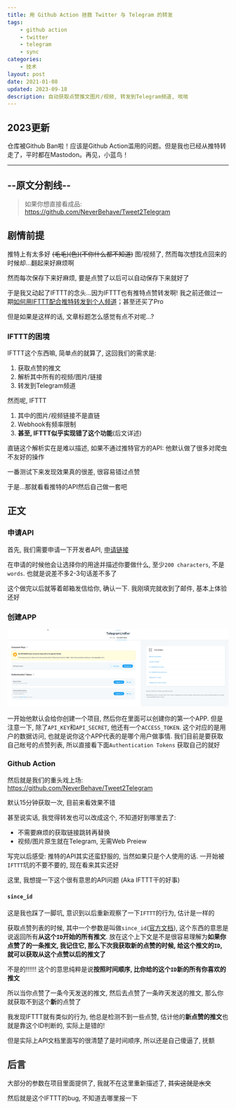 ```yaml
---
title: 用 Github Action 拯救 Twitter 与 Telegram 的转发
tags: 
    - github action
    - twitter
    - telegram
    - sync
categories:
    - 技术
layout: post
date: 2021-01-08
updated: 2023-09-18
description: 自动获取点赞推文图片/视频, 转发到Telegram频道, 咳咳
---
```


## 2023更新

仓库被Github Ban啦！应该是Github Action滥用的问题。但是我也已经从推特转走了，平时都在Mastodon。再见，小蓝鸟！

---
--原文分割线--
---

> 如果你想直接看成品: https://github.com/NeverBehave/Tweet2Telegram

## 剧情前提

推特上有太多好 ~~(毛毛)(色)(不你什么都不知道)~~ 图/视频了, 然而每次想找点回来的时候却...翻起来好麻烦啊

然而每次保存下来好麻烦, 要是点赞了以后可以自动保存下来就好了

于是我又动起了IFTTT的念头...因为IFTTT也有推特点赞转发啊! 我之前还做过一期[如何用IFTTT配合推特转发到个人频道](./customize-telegram-twitter-ifttt-connection.md)；甚至还买了Pro

但是如果是这样的话, 文章标题怎么感觉有点不对呢...?

### IFTTT的困境

IFTTT这个东西嘛, 简单点的就算了, 这回我们的需求是: 

1. 获取点赞的推文
2. 解析其中所有的视频/图片/链接
3. 转发到Telegram频道

然而呢, IFTTT

1. 其中的图片/视频链接不是直链
2. Webhook有频率限制
3. **甚至, IFTTT似乎实现错了这个功能**(后文详述)

直链这个解析实在是难以描述, 如果不通过推特官方的API: 他默认做了很多对爬虫不友好的操作

一番测试下来发现效果真的很差, 很容易错过点赞

于是...那就看看推特的API然后自己做一套吧

## 正文

### 申请API

首先, 我们需要申请一下开发者API, [申请链接](https://developer.twitter.com/en/apply-for-access)

在申请的时候他会让选择你的用途并描述你要做什么, 至少`200 characters`, 不是`words`. 也就是说差不多2-3句话差不多了

这个做完以后就等着邮箱发信给你, 确认一下. 我刚填完就收到了邮件, 基本上体验还好

### 创建APP

![](../_assets/media/tweet-to-telegram/app_portal.png)

一开始他默认会给你创建一个项目, 然后你在里面可以创建你的第一个APP. 但是注意一下, 除了`API_KEY`和`API_SECRET`, 他还有一个`ACCESS_TOKEN`. 这个对应的是用户的数据访问, 也就是说你这个APP代表的是哪个用户做事情. 我们目前是要获取自己帐号的点赞列表, 所以直接看下面`Authentication Tokens` 获取自己的就好

### Github Action

然后就是我们的重头戏上场: https://github.com/NeverBehave/Tweet2Telegram

默认15分钟获取一次, 目前来看效果不错

甚至说实话, 我觉得转发也可以改成这个, 不知道好到哪里去了:

- 不需要麻烦的获取链接跳转再替换
- 视频/图片原生就在Telegram, 无需Web Preiew

写完以后感受: 推特的API其实还蛮舒服的, 当然如果只是个人使用的话. 一开始被`IFTTT`坑的不要不要的, 现在看来其实还好

这里, 我想提一下这个很有意思的API问题 (Aka IFTTT干的好事)

#### `since_id`

这是我也踩了一脚坑, 意识到以后重新观察了一下`IFTTT`的行为, 估计是一样的

获取点赞列表的时候, 其中一个参数是叫做`since_id`([官方文档](https://developer.twitter.com/en/docs/twitter-api/v1/tweets/post-and-engage/api-reference/get-favorites-list)), 这个东西的意思是说返回所有**从这个`ID`开始的所有推文**. 放在这个上下文是不是很容易理解为**如果你点赞了的一条推文, 我记住它, 那么下次我获取新的点赞的时候, 给这个推文的`ID`, 就可以获取从这个点赞以后的推文了**

不是的!!!!!! 这个的意思纯粹是说**按照时间顺序, 比你给的这个`ID`新的所有你喜欢的推文**

所以当你点赞了一条今天发送的推文, 然后去点赞了一条昨天发送的推文, 那么你就获取不到这个**新**的点赞了

我发现IFTTT就有类似的行为, 他总是检测不到一些点赞, 估计他的**新点赞的推文**也就是靠这个ID判断的, 实际上是错的!

但是实际上API文档里面写的很清楚了是时间顺序, 所以还是自己傻逼了, 抚额


## 后言

大部分的参数在项目里面提供了, 我就不在这里重新描述了, ~~其实这就是水文~~

然后就是这个IFTTT的bug, 不知道去哪里报一下

